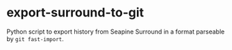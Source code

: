 export-surround-to-git
======================

Python script to export history from Seapine Surround in a format parseable by `git fast-import`.
